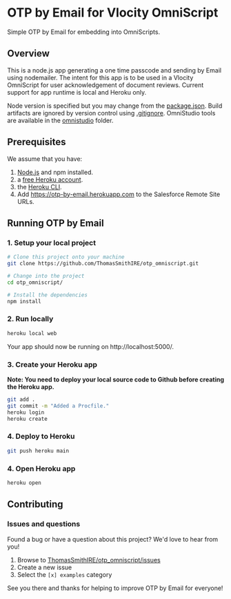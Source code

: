 # OTP by Email for Vlocity OmniScript
Simple OTP by Email for embedding into OmniScripts.

## Overview
This is a node.js app generating a one time passcode and sending by Email using nodemailer. The intent for this app is to be used in a Vlocity OmniScript for user acknowledgement of document reviews. Current support for app runtime is local and Heroku only.

Node version is specified but you may change from the [package.json][1]. Build artifacts are ignored by version control using [.gitignore][2]. OmniStudio tools are available in the [omnistudio][3] folder.

## Prerequisites
We assume that you have:

1. [Node.js][4] and npm installed.
1. a [free Heroku account][5].
1. the [Heroku CLI][6].
1. Add https://otp-by-email.herokuapp.com to the Salesforce Remote Site URLs.

## Running OTP by Email

### 1. Setup your local project

```zsh
# Clone this project onto your machine
git clone https://github.com/ThomasSmithIRE/otp_omniscript.git

# Change into the project
cd otp_omniscript/

# Install the dependencies
npm install
```

### 2. Run locally
```zsh
heroku local web
```
Your app should now be running on http://localhost:5000/.

### 3. Create your Heroku app
**Note: You need to deploy your local source code to Github before creating the Heroku app.**
```zsh
git add .
git commit -m "Added a Procfile."
heroku login
heroku create
```

### 4. Deploy to Heroku
```zsh
git push heroku main
```

### 4. Open Heroku app
```zsh
heroku open
```

## Contributing

### Issues and questions
Found a bug or have a question about this project? We'd love to hear from you!

1. Browse to [ThomasSmithIRE/otp_omniscript/issues][7]
1. Create a new issue
1. Select the `[x] examples` category

See you there and thanks for helping to improve OTP by Email for everyone!

[1]: https://github.com/ThomasSmithIRE/otp_omniscript/blob/main/package.json
[2]: https://github.com/ThomasSmithIRE/otp_omniscript/blob/main/.gitignore
[3]: https://github.com/ThomasSmithIRE/otp_omniscript/tree/main/omnistudio
[4]: https://nodejs.org/en/
[5]: https://signup.heroku.com/dc
[6]: https://devcenter.heroku.com/articles/heroku-cli
[7]: https://github.com/ThomasSmithIRE/otp_omniscript/issues/new
